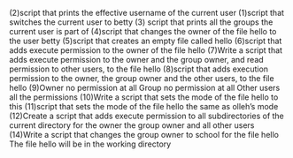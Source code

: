 (2)script that prints the effective username of the current user
(1)script that switches the current user to betty
(3) script that prints all the groups the current user is part of
(4)script that changes the owner of the file hello to the user betty
(5)script that creates an empty file called hello
(6)script that adds execute permission to the owner of the file hello
(7)Write a script that adds execute permission to the owner and the group owner, and read permission to other users, to the file hello
(8)script that adds execution permission to the owner, the group owner and the other users, to the file hello
(9)Owner no permission at all Group no permission at all Other users all the permissions
(10)Write a script that sets the mode of the file hello to this
(11)script that sets the mode of the file hello the same as olleh’s mode
(12)Create a script that adds execute permission to all subdirectories of the current directory for the owner the group owner and all other users
(14)Write a script that changes the group owner to school for the file hello The file hello will be in the working directory
